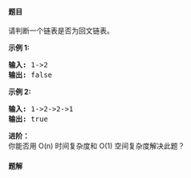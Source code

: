 #### 题目
<p>请判断一个链表是否为回文链表。</p>

<p><strong>示例 1:</strong></p>

<pre><strong>输入:</strong> 1-&gt;2
<strong>输出:</strong> false</pre>

<p><strong>示例 2:</strong></p>

<pre><strong>输入:</strong> 1-&gt;2-&gt;2-&gt;1
<strong>输出:</strong> true
</pre>

<p><strong>进阶：</strong><br>
你能否用&nbsp;O(n) 时间复杂度和 O(1) 空间复杂度解决此题？</p>


 #### 题解
